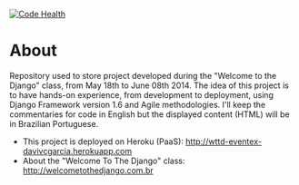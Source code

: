 [![Code Health](https://landscape.io/github/davivcgarcia/WTTD/master/landscape.png)](https://landscape.io/github/davivcgarcia/WTTD/master)

About
=

Repository used to store project developed during the "Welcome to the Django" class, from May 18th to June 08th 2014. The idea of this project is to have hands-on experience, from development to deployment, using Django Framework version 1.6 and Agile methodologies. I'll keep the commentaries for code in English but the displayed content (HTML) will be in Brazilian Portuguese.

* This project is deployed on Heroku (PaaS): http://wttd-eventex-davivcgarcia.herokuapp.com
* About the "Welcome To The Django" class: http://welcometothedjango.com.br
